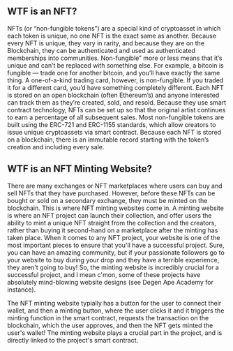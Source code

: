 ## WTF is an NFT?
NFTs (or “non-fungible tokens”) are a special kind of cryptoasset in which each token is unique, no one NFT is the exact same as another. Because every NFT is unique, they vary in rarity, and because they are on the Blockchain, they can be authenticated and used as authenticated memberships into communities. Non-fungible” more or less means that it’s unique and can’t be replaced with something else. For example, a bitcoin is fungible — trade one for another bitcoin, and you’ll have exactly the same thing. A one-of-a-kind trading card, however, is non-fungible. If you traded it for a different card, you’d have something completely different. Each NFT is stored on an open blockchain (often Ethereum’s) and anyone interested can track them as they’re created, sold, and resold. Because they use smart contract technology, NFTs can be set up so that the original artist continues to earn a percentage of all subsequent sales. Most non-fungible tokens are built using the ERC-721 and ERC-1155 standards, which allow creators to issue unique cryptoassets via smart contract. Because each NFT is stored on a blockchain, there is an immutable record starting with the token’s creation and including every sale.


## WTF is an NFT Minting Website?
There are many exchanges or NFT marketplaces where users can buy and sell NFTs that they have purchased. However, before these NFTs can be bought or sold on a secondary exchange, they must be minted on the blockchain. This is where NFT minting websites come in. A minting website is where an NFT project can launch their collection, and offer users the ability to mint a unique NFT straight from the collection and the creators, rather than buying it second-hand on a marketplace after the minting has taken place. When it comes to any NFT project, your website is one of the most important pieces to ensure that you'll have a successful project. Sure, you can have an amazing community, but if your passionate followers go to your website to buy during your drop and they have a terrible experience, they aren't going to buy! So, the minting website is incredibly crucial for a successful project, and I mean c'mon, some of these projects have absolutely mind-blowing website designs (see Degen Ape Academy for instance). 

The NFT minting website typially has a button for the user to connect their wallet, and then a minting button, where the user clicks it and it triggers the minting function in the smart contract, requests the transaction on the blockchain, which the user approves, and then the NFT gets minted the user's wallet! The minting website plays a crucial part in the project, and is directly linked to the project's smart contract. 